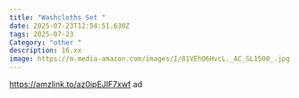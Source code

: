 ```yaml
---
title: "Washcloths Set "
date: 2025-07-23T12:54:51.630Z
tags: 2025-07-23
Category: "other "
description: 16.xx
image: https://m.media-amazon.com/images/I/81VEhO6HvcL._AC_SL1500_.jpg
---
```

https://amzlink.to/az0ipEJIF7xwf ad
